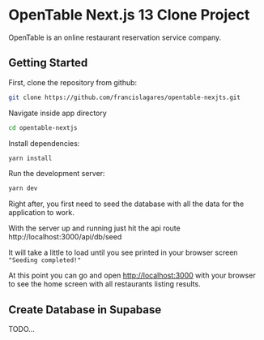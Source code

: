 # OpenTable Next.js 13 Clone Project

OpenTable is an online restaurant reservation service company. 
## Getting Started

First, clone the repository from github:

```bash
git clone https://github.com/francislagares/opentable-nexjts.git
```

Navigate inside app directory

  ```bash
  cd opentable-nextjs
  ```

Install dependencies:

```bash
yarn install
```
Run the development server:

```bash
yarn dev
```
Right after, you first need to seed the database with all the data for the application to work.

With the server up and running just hit the api route http://localhost:3000/api/db/seed

It will take a little to load until you see printed in your browser screen `"Seeding completed!"`

At this point you can go and open [http://localhost:3000](http://localhost:3000) with your browser to see the home screen with all restaurants listing
results.

## Create Database in Supabase

TODO...